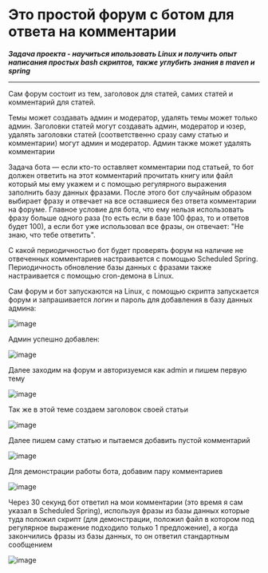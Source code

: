 # Это простой форум с ботом для ответа на комментарии

***Задача проекта - научиться ипользовать Linux и получить опыт написания простых bash скриптов, также углубить знания в maven и spring***
____
Сам форум состоит из тем, заголовок для статей, самих статей и комментарий для статей.

Темы может создавать админ и модератор, удалять темы может только админ.
Заголовки статей могут создавать админ, модератор и юзер, удалять заголовки статей (соответственно сразу саму статью и комментарии) могут админ и модератор.
Админ также может удалять комментарии

Задача бота — если кто-то оставляет комментарии под статьей, то бот должен ответить на этот комментарий
прочитать книгу или файл который мы ему укажем и с помощью регулярного выражения заполнить базу данных фразами.
После этого бот случайным образом выбирает фразу и отвечает на все оставшиеся без ответа комментарии на форуме. Главное условие для бота, что ему нельзя использовать фразу больше одного раза (то есть если в базе 100 фраз, то и ответов будет 100), а если бот уже использовал все фразы, он отвечает: "Не знаю, что тебе ответить".

С какой периодичностью бот будет проверять форум на наличие не отвеченных комментариев настраивается с помощью Scheduled Spring. Периодичность обновление базы данных с фразами также настраивается с помощью cron-демона в Linux.

Сам форум и бот запускаются на Linux, с помощью скрипта запускается форум и запрашивается логин и пароль для добавления в базу данных админа:

![image](https://user-images.githubusercontent.com/92450565/158563307-dae07600-d3c7-4ed4-806e-61e3265958b7.png)

Админ успешно добавлен:

![image](https://user-images.githubusercontent.com/92450565/158566051-c31e1f5a-cb0e-4682-8b30-33747680b8a7.png)

Далее заходим на форум и авторизуемся как admin и пишем первую тему

![image](https://user-images.githubusercontent.com/92450565/158567187-230c637f-4804-48cb-b543-fae60ddbb57a.png)

Так же в этой теме создаем заголовок своей статьи

![image](https://user-images.githubusercontent.com/92450565/158567378-381d862e-48cd-4008-9ccf-6c2f33818040.png)

Далее пишем саму статью и пытаемся добавить пустой комментарий

![image](https://user-images.githubusercontent.com/92450565/158567590-3644925a-25d6-4153-8ece-f86a93556c1b.png)

Для демонстрации работы бота, добавим пару комментариев

![image](https://user-images.githubusercontent.com/92450565/158568011-98740719-64cd-41d7-a8a8-9debabda9882.png)

Через 30 секунд бот ответил на мои комментарии (это время я сам указал в Scheduled Spring), используя фразы из базы данных которые туда положил скрипт (для демонстрации, положил файл в котором под регулярное выражение подходило только 1 предложение), а когда закончились фразы из базы данных, то он ответил стандартным сообщением

![image](https://user-images.githubusercontent.com/92450565/158570025-10930f21-190f-4fcd-9d43-abde76e37bf7.png)
